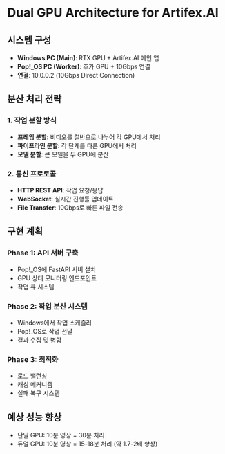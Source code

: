 # Dual GPU Architecture for Artifex.AI

## 시스템 구성
- **Windows PC (Main)**: RTX GPU + Artifex.AI 메인 앱
- **Pop!_OS PC (Worker)**: 추가 GPU + 10Gbps 연결
- **연결**: 10.0.0.2 (10Gbps Direct Connection)

## 분산 처리 전략

### 1. 작업 분할 방식
- **프레임 분할**: 비디오를 절반으로 나누어 각 GPU에서 처리
- **파이프라인 분할**: 각 단계를 다른 GPU에서 처리
- **모델 분할**: 큰 모델을 두 GPU에 분산

### 2. 통신 프로토콜
- **HTTP REST API**: 작업 요청/응답
- **WebSocket**: 실시간 진행률 업데이트
- **File Transfer**: 10Gbps로 빠른 파일 전송

## 구현 계획

### Phase 1: API 서버 구축
- Pop!_OS에 FastAPI 서버 설치
- GPU 상태 모니터링 엔드포인트
- 작업 큐 시스템

### Phase 2: 작업 분산 시스템
- Windows에서 작업 스케줄러
- Pop!_OS로 작업 전달
- 결과 수집 및 병합

### Phase 3: 최적화
- 로드 밸런싱
- 캐싱 메커니즘
- 실패 복구 시스템

## 예상 성능 향상
- 단일 GPU: 10분 영상 = 30분 처리
- 듀얼 GPU: 10분 영상 = 15-18분 처리 (약 1.7-2배 향상)